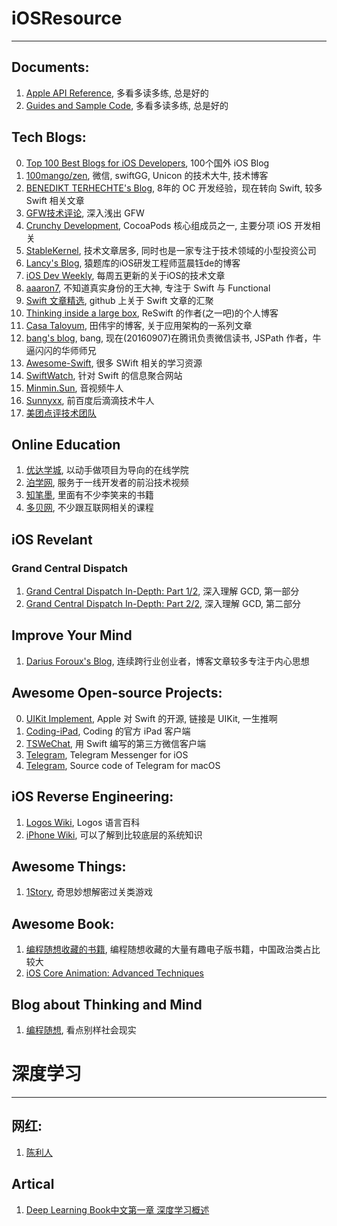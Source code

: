 # iOSResource
-------------
## Documents:
1. [Apple API Reference](https://developer.apple.com/reference), 多看多读多练, 总是好的
2. [Guides and Sample Code](https://developer.apple.com/library/prerelease/content/navigation/), 多看多读多练, 总是好的

## Tech Blogs:
0. [Top 100 Best Blogs for iOS Developers](http://www.softwarehow.com/best-blogs-for-ios-developers/), 100个国外 iOS Blog
1. [100mango/zen](https://github.com/100mango/zen), 微信, swiftGG, Unicon 的技术大牛, 技术博客
2. [BENEDIKT TERHECHTE's Blog](https://appventure.me/2015/08/20/swift-pattern-matching-in-detail/), 8年的 OC 开发经验，现在转向 Swift, 较多 Swift 相关文章
3. [GFW技术评论](http://gfwrev.blogspot.jp/), 深入浅出 GFW
4. [Crunchy Development](http://alisoftware.github.io/), CocoaPods 核心组成员之一, 主要分项 iOS 开发相关
5. [StableKernel](http://blog.stablekernel.com/), 技术文章居多, 同时也是一家专注于技术领域的小型投资公司
6. [Lancy's Blog](http://gracelancy.com/blog/archives/), 猿题库的iOS研发工程师蓝晨钰de的博客 
7. [iOS Dev Weekly](https://iosdevweekly.com/issues/254), 每周五更新的关于iOS的技术文章 
8. [aaaron7](http://www.jianshu.com/users/9efd08855d3a/latest_articles), 不知道真实身份的王大神, 专注于 Swift 与 Functional
9. [Swift 文章精选](https://github.com/ipader/SwiftGuide/blob/master/Featured-Articles.md), github 上关于 Swift 文章的汇聚
10. [Thinking inside a large box](http://blog.benjamin-encz.de/), ReSwift 的作者(之一吧)的个人博客
11. [Casa Taloyum](http://casatwy.com/iosying-yong-jia-gou-tan-kai-pian.html), 田伟宇的博客, 关于应用架构的一系列文章
12. [bang's blog](http://blog.cnbang.net/), bang, 现在(20160907)在腾讯负责微信读书, JSPath 作者，牛逼闪闪的华师师兄
13. [Awesome-Swift](https://github.com/Wolg/awesome-swift), 很多 SWift 相关的学习资源
14. [SwiftWatch](http://swiftwatch.net/), 针对 Swift 的信息聚合网站
15. [Minmin.Sun](http://depthlove.github.io/2015/09/16/build-X264-library-for-iOS-platform/), 音视频牛人
16. [Sunnyxx](http://blog.sunnyxx.com/), 前百度后滴滴技术牛人
17. [美团点评技术团队](http://tech.meituan.com/)

## Online Education
1. [优达学城](http://cn.udacity.com/), 以动手做项目为导向的在线学院
2. [泊学网](https://boxueio.com/), 服务于一线开发者的前沿技术视频
3. [知笔墨](http://zhibimo.com/books/xiaolai/ji-ji-du-hui-you-de--xie-gei-nv-sheng-de-xing-gao-chao-zhi-nan), 里面有不少李笑来的书籍
4. [多贝网](http://www.duobei.com/course/), 不少跟互联网相关的课程

## iOS Revelant
### Grand Central Dispatch
1. [Grand Central Dispatch In-Depth: Part 1/2](https://www.raywenderlich.com/60749/grand-central-dispatch-in-depth-part-1), 深入理解 GCD, 第一部分
2. [Grand Central Dispatch In-Depth: Part 2/2](https://www.raywenderlich.com/63338/grand-central-dispatch-in-depth-part-2), 深入理解 GCD, 第二部分

## Improve Your Mind
1. [Darius Foroux's Blog](http://dariusforoux.com/createsomething/), 连续跨行业创业者，博客文章较多专注于内心思想

## Awesome Open-source Projects:
0. [UIKit Implement](https://github.com/apple/swift/blob/master/stdlib/public/SDK/UIKit/UIKit.swift), Apple 对 Swift 的开源, 链接是 UIKit, 一生推啊
1. [Coding-iPad](https://coding.net/u/coding/p/Coding-iPad/git), Coding 的官方 iPad 客户端
2. [TSWeChat](https://github.com/hilen/TSWeChat), 用 Swift 编写的第三方微信客户端
3. [Telegram](https://github.com/overtake/telegram), Telegram Messenger for iOS
4. [Telegram](https://github.com/overtake/telegram), Source code of Telegram for macOS

## iOS Reverse Engineering:
1. [Logos Wiki](http://iphonedevwiki.net/index.php/Logos), Logos 语言百科
2. [iPhone Wiki](https://www.theiphonewiki.com), 可以了解到比较底层的系统知识

## Awesome Things:
1. [1Story](http://www.one-story.cn/nazopuzzle/nazo-1.html), 奇思妙想解密过关类游戏

## Awesome Book:
1. [编程随想收藏的书籍](https://github.com/programthink/books), 编程随想收藏的大量有趣电子版书籍，中国政治类占比较大
2. [iOS Core Animation: Advanced Techniques](https://www.gitbook.com/book/zsisme/ios-/details)

## Blog about Thinking and Mind
1. [编程随想](https://program-think.blogspot.com/), 看点别样社会现实

# 深度学习
------------
## 网红:
1. [陈利人](http://weibo.com/lirenchen?refer_flag=1001030101_&is_all=1)

## Artical
1. [Deep Learning Book中文第一章 深度学习概述](https://mp.weixin.qq.com/s/xQwd66RBHf0gD9TF2ydCeA)
